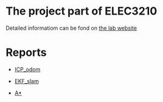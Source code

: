 # The project part of ELEC3210

Detailed informatiom can be fond on [the lab website](https://github.com/Jason-xy/elec3210-lab)

# Reports

- [ICP_odom](https://borongxu.notion.site/Project-1-ICP-odometry-119e3093facc8002a136dcf395e37c82?pvs=4)

- [EKF_slam](https://borongxu.notion.site/Project2-EKF-SLAM-12de3093facc80f69edbe7118c23a95e?pvs=4)

- [A*](https://borongxu.notion.site/Project3-A-146e3093facc80318ca9e0741fe1372e?pvs=4)